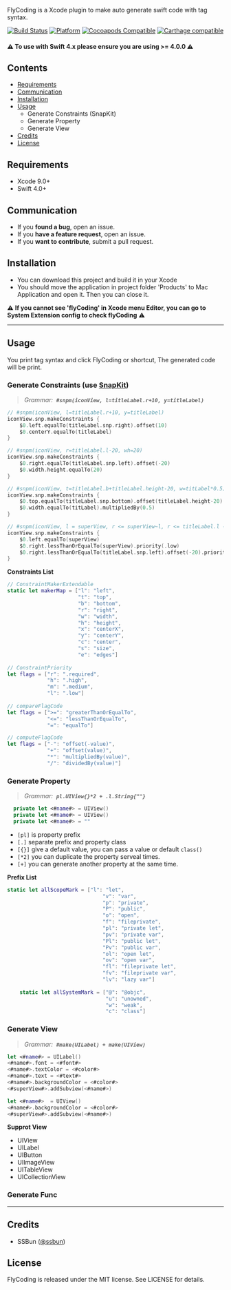 <img src="http://upload-images.jianshu.io/upload_images/1594222-9138623383b862a0.png?imageMogr2/auto-orient/strip%7CimageView2/2/w/1240" alt="" />


FlyCoding is a Xcode plugin to make auto generate swift code with tag syntax.

[![Build Status](https://travis-ci.org/SnapKit/SnapKit.svg)](https://travis-ci.org/SnapKit/SnapKit)
[![Platform](https://img.shields.io/cocoapods/p/SnapKit.svg?style=flat)](https://github.com/SnapKit/SnapKit)
[![Cocoapods Compatible](https://img.shields.io/cocoapods/v/SnapKit.svg)](https://cocoapods.org/pods/SnapKit)
[![Carthage compatible](https://img.shields.io/badge/Carthage-compatible-4BC51D.svg?style=flat)](https://github.com/Carthage/Carthage)

#### ⚠️ **To use with Swift 4.x please ensure you are using >= 4.0.0** ⚠️ 

## Contents

- [Requirements](#requirements)
- [Communication](#communication)
- [Installation](#installation)
- [Usage](#usage)
  - Generate Constraints (SnapKit)
  - Generate Property
  - Generate View
- [Credits](#credits)
- [License](#license)

## Requirements

- Xcode 9.0+
- Swift 4.0+

## Communication

- If you **found a bug**, open an issue.
- If you **have a feature request**, open an issue.
- If you **want to contribute**, submit a pull request.


## Installation

* You can download this project and build it in your Xcode
* You should move the application in project folder 'Products' to Mac Application and open it. Then you can close it.

⚠️ **If you cannot see 'flyCoding' in Xcode menu Editor, you can go to System Extension config to check flyCoding** ⚠️

---

## Usage

You print tag syntax and click FlyCoding or shortcut, The generated code will be print.

### Generate Constraints (use [SnapKit](https://github.com/SnapKit/SnapKit/blob/develop/README.md#license))

> *Grammar:*  ***`#snpm(iconView, l=titleLabel.r+10, y=titleLabel)`***
```swift
// #snpm(iconView, l=titleLabel.r+10, y=titleLabel)
iconView.snp.makeConstraints {
    $0.left.equalTo(titleLabel.snp.right).offset(10)
    $0.centerY.equalTo(titleLabel)
}

// #snpm(iconView, r=titleLabel.l-20, wh=20)
iconView.snp.makeConstraints {
    $0.right.equalTo(titleLabel.snp.left).offset(-20)
    $0.width.height.equalTo(20)
}

// #snpm(iconView, t=titleLabel.b+titleLabel.height-20, w=titLabel*0.5)
iconView.snp.makeConstraints {
    $0.top.equalTo(titleLabel.snp.bottom).offset(titleLabel.height-20)
    $0.width.equalTo(titLabel).multipliedBy(0.5)
}

// #snpm(iconView, l = superView, r <= superView~l, r <= titleLabel.l - 20~h)
iconView.snp.makeConstraints {
    $0.left.equalTo(superView)
    $0.right.lessThanOrEqualTo(superView).priority(.low)
    $0.right.lessThanOrEqualTo(titleLabel.snp.left).offset(-20).priority(.high)
}

```
**Constraints List**

```swift
// ConstraintMakerExtendable
static let makerMap = ["l": "left",
                       "t": "top",
                       "b": "bottom",
                       "r": "right",
                       "w": "width",
                       "h": "height",
                       "x": "centerX",
                       "y": "centerY",
                       "c": "center",
                       "s": "size",
                       "e": "edges"]
                       
// ConstraintPriority
let flags = ["r": ".required",
             "h": ".high",
             "m": ".medium",
             "l": ".low"]
             
// compareFlagCode             
let flags = [">=": "greaterThanOrEqualTo",
             "<=": "lessThanOrEqualTo",
             "=": "equalTo"]

// computeFlagCode
let flags = ["-": "offset(-value)",
             "+": "offset(value)",
             "*": "multipliedBy(value)",
             "/": "dividedBy(value)"]
```


### Generate Property

> *Grammar:*  ***`pl.UIView{}*2 + .l.String{""}`***

```swift
  private let <#name#> = UIView()
  private let <#name#> = UIView()
  private let <#name#> = ""
```
- `[pl]` is property prefix
- `[.]`  separate prefix and property class
- `[{}]` give a default value, you can pass a value or default `class()`
- `[*2]` you can duplicate the property serveal times.
- `[+]`  you can generate another property at the same time.

**Prefix List**

```swift
static let allScopeMark = ["l": "let",
                               "v": "var",
                               "p": "private",
                               "P": "public",
                               "o": "open",
                               "f": "fileprivate",
                               "pl": "private let",
                               "pv": "private var",
                               "Pl": "public let",
                               "Pv": "public var",
                               "ol": "open let",
                               "ov": "open var",
                               "fl": "fileprivate let",
                               "fv": "fileprivate var",
                               "lv": "lazy var"]
    
    static let allSystemMark = ["@": "@objc",
                                "u": "unowned",
                                "w": "weak",
                                "c": "class"]

```

### Generate View

> *Grammar:*  ***`#make(UILabel) + make(UIView)`***
```swift
let <#name#> = UILabel()
<#name#>.font = <#font#>
<#name#>.textColor = <#color#>
<#name#>.text = <#text#>
<#name#>.backgroundColor = <#color#>
<#superView#>.addSubview(<#name#>)

let <#name#>  = UIView()
<#name#>.backgroundColor = <#color#>
<#superView#>.addSubview(<#name#>)
```
**Supprot View**

- UIView
- UILabel
- UIButton
- UIImageView
- UITableView
- UICollectionView

### Generate Func




---

## Credits

- SSBun ([@ssbun](http://www.jianshu.com/u/3e8081b02399))

## License

FlyCoding is released under the MIT license. See LICENSE for details.


